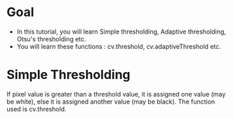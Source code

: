 # Goal
+ In this tutorial, you will learn Simple thresholding, Adaptive thresholding, Otsu's thresholding etc.
+ You will learn these functions : cv.threshold, cv.adaptiveThreshold etc.

# Simple Thresholding
 If pixel value is greater than a threshold value, it is assigned one value (may be white), else it is assigned another value (may be black). The function used is cv.threshold.